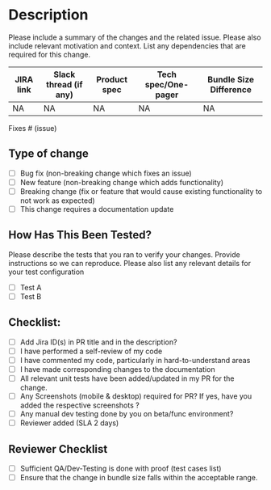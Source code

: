 # Description

Please include a summary of the changes and the related issue. Please also include relevant motivation and context. List any dependencies that are required for this change.

| JIRA link | Slack thread (if any) | Product spec | Tech spec/One-pager | Bundle Size Difference |
| -------- | --------------------- | ------------ | ------------------- | ---------------------- |
| NA | NA | NA | NA | NA |

Fixes # (issue)

## Type of change

- [ ] Bug fix (non-breaking change which fixes an issue)
- [ ] New feature (non-breaking change which adds functionality)
- [ ] Breaking change (fix or feature that would cause existing functionality to not work as expected)
- [ ] This change requires a documentation update

## How Has This Been Tested?

Please describe the tests that you ran to verify your changes. Provide instructions so we can reproduce. Please also list any relevant details for your test configuration

- [ ] Test A
- [ ] Test B

## Checklist:

- [ ] Add Jira ID(s) in PR title and in the description?
- [ ] I have performed a self-review of my code
- [ ] I have commented my code, particularly in hard-to-understand areas
- [ ] I have made corresponding changes to the documentation
- [ ] All relevant unit tests have been added/updated in my PR for the change.
- [ ] Any Screenshots (mobile & desktop) required for PR? If yes, have you added the respective screenshots ?
- [ ] Any manual dev testing done by you on beta/func environment?
- [ ] Reviewer added (SLA 2 days)

## Reviewer Checklist

- [ ] Sufficient QA/Dev-Testing is done with proof (test cases list)
- [ ] Ensure that the change in bundle size falls within the acceptable range.
